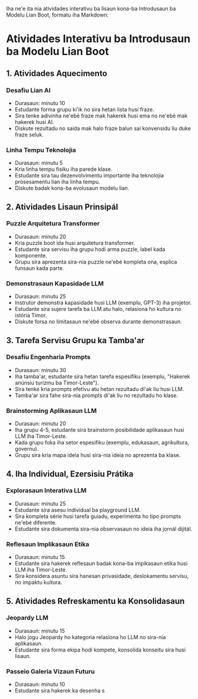 Iha ne'e ita nia atividades interativu ba lisaun kona-ba Introdusaun ba Modelu Lian Boot, formatu iha Markdown:

# Atividades Interativu ba Introdusaun ba Modelu Lian Boot

## 1. Atividades Aquecimento

### Desafiu Lian AI
- Durasaun: minutu 10
- Estudante forma grupu ki'ik no sira hetan lista husi fraze.
- Sira tenke adivinha ne'ebé fraze mak hakerek husi ema no ne'ebé mak hakerek husi AI.
- Diskute rezultadu no saida mak halo fraze balun sai konvensidu liu duke fraze seluk.

### Linha Tempu Teknolojia
- Durasaun: minutu 5
- Kria linha tempu fisiku iha parede klase.
- Estudante sira tau dezenvolvimentu importante iha teknolojia prosesamentu lian iha linha tempu.
- Diskute badak kona-ba evolusaun modelu lian.

## 2. Atividades Lisaun Prinsipál

### Puzzle Arquitetura Transformer
- Durasaun: minutu 20
- Kria puzzle boot ida husi arquitetura transformer.
- Estudante sira servisu iha grupu hodi arma puzzle, label kada komponente.
- Grupu sira aprezenta sira-nia puzzle ne'ebé kompleta ona, esplica funsaun kada parte.

### Demonstrasaun Kapasidade LLM
- Durasaun: minutu 25
- Instrutor demonstra kapasidade husi LLM (exemplu, GPT-3) iha projetor.
- Estudante sira sujere tarefa ba LLM atu halo, relasiona ho kultura no istória Timor.
- Diskute forsa no limitasaun ne'ebé observa durante demonstrasaun.

## 3. Tarefa Servisu Grupu ka Tamba'ar

### Desafiu Engenharia Prompts
- Durasaun: minutu 30
- Iha tamba'ar, estudante sira hetan tarefa espesifiku (exemplu, "Hakerek anúnsiu turizmu ba Timor-Leste").
- Sira tenke kria prompts efetivu atu hetan rezultadu di'ak liu husi LLM.
- Tamba'ar sira fahe sira-nia prompts di'ak liu no rezultadu ho klase.

### Brainstorming Aplikasaun LLM
- Durasaun: minutu 20
- Iha grupu 4-5, estudante sira brainstorm posibilidade aplikasaun husi LLM iha Timor-Leste.
- Kada grupu foka iha setor espesifiku (exemplu, edukasaun, agrikultura, governu).
- Grupu sira kria mapa ideia husi sira-nia ideia no aprezenta ba klase.

## 4. Iha Individual, Ezersisiu Prátika

### Explorasaun Interativa LLM
- Durasaun: minutu 25
- Estudante sira asesu individual ba playground LLM.
- Sira kompleta série husi tarefa guiadu, experimenta ho tipo prompts ne'ebé diferente.
- Estudante sira dokumenta sira-nia observasaun no ideia iha jornál dijitál.

### Reflesaun Implikasaun Etika
- Durasaun: minutu 15
- Estudante sira hakerek reflesaun badak kona-ba impikasaun etika husi LLM iha Timor-Leste.
- Sira konsidera asuntu sira hanesan privasidade, deslokamentu servisu, no impaktu kultura.

## 5. Atividades Refreskamentu ka Konsolidasaun

### Jeopardy LLM
- Durasaun: minutu 15
- Halo jogu Jeopardy ho kategoria relasiona ho LLM no sira-nia aplikasaun.
- Estudante sira forma ekipa hodi kompete, konsolida konseitu sira husi lisaun.

### Passeio Galeria Vizaun Futuru
- Durasaun: minutu 10
- Estudante sira hakerek ka desenha s